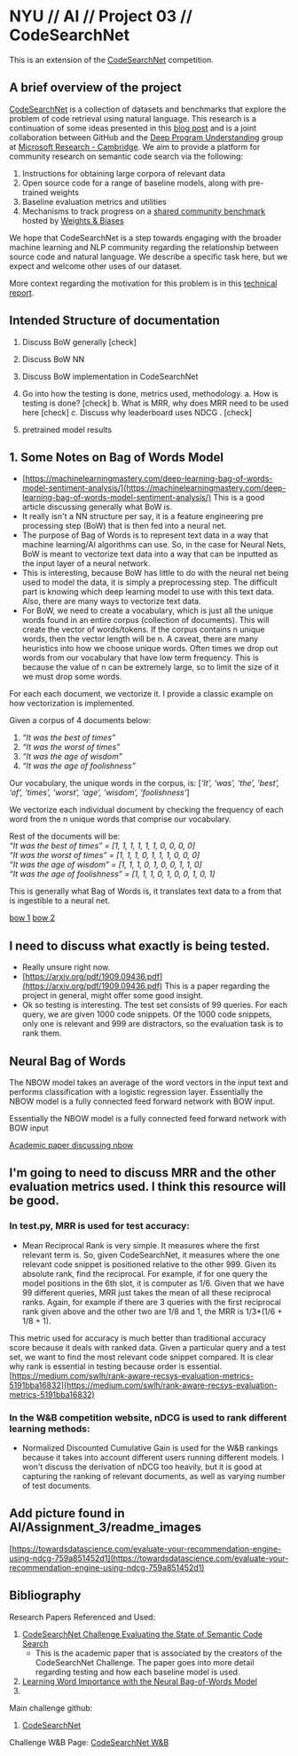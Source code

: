 # NYU // AI // Project 03 // CodeSearchNet

This is an extension of the [CodeSearchNet](https://app.wandb.ai/github/codesearchnet/benchmark) competition. 


## A brief overview of the project
[CodeSearchNet](https://arxiv.org/abs/1909.09436)  is a collection of datasets and benchmarks that explore the problem of code retrieval using natural language. This research is a continuation of some ideas presented in this  [blog post](https://githubengineering.com/towards-natural-language-semantic-code-search/)  and is a joint collaboration between GitHub and the  [Deep Program Understanding](https://www.microsoft.com/en-us/research/project/program/)  group at  [Microsoft Research - Cambridge](https://www.microsoft.com/en-us/research/lab/microsoft-research-cambridge/). We aim to provide a platform for community research on semantic code search via the following:

1.  Instructions for obtaining large corpora of relevant data
2.  Open source code for a range of baseline models, along with pre-trained weights
3.  Baseline evaluation metrics and utilities
4.  Mechanisms to track progress on a  [shared community benchmark](https://app.wandb.ai/github/CodeSearchNet/benchmark)  hosted by  [Weights & Biases](https://www.wandb.com/)

We hope that CodeSearchNet is a step towards engaging with the broader machine learning and NLP community regarding the relationship between source code and natural language. We describe a specific task here, but we expect and welcome other uses of our dataset.

More context regarding the motivation for this problem is in this  [technical report](https://arxiv.org/abs/1909.09436).

## Intended Structure of documentation
1. Discuss BoW generally [check]
2. Discuss BoW NN 
3. Discuss BoW implementation in CodeSearchNet

4. Go into how the testing is done, metrics used, methodology. 
	a. How is testing is done? [check]
	b. What is MRR, why does MRR need to be used here [check]
	c. Discuss why leaderboard uses NDCG . [check]

5. pretrained model results

## 1. Some Notes on Bag of Words Model
* [https://machinelearningmastery.com/deep-learning-bag-of-words-model-sentiment-analysis/](https://machinelearningmastery.com/deep-learning-bag-of-words-model-sentiment-analysis/) This is a good article discussing generally what BoW is. 
* It really isn't a NN structure per say, it is a feature engineering pre processing step (BoW) that is then fed into a neural net. 
* The purpose of Bag of Words is to represent text data in a way that machine learning/AI algorithms can use. So, in the case for Neural Nets, BoW is meant to vectorize text data into a way that can be inputted as the input layer of a neural network. 
* This is interesting, because BoW has little to do with the neural net being used to model the data, it is simply a preprocessing step. The difficult part is knowing which deep learning model to use with this text data. Also, there are many ways to vectorize text data. 
* For BoW, we need to create a vocabulary, which is just all the unique words found in an entire corpus (collection of documents). This will create the vector of words/tokens. If the corpus contains n unique words, then the vector length will be n. A caveat, there are many heuristics into how we choose unique words. Often times we drop out words from our vocabulary that have low term frequency. This is because the value of n can be extremely large, so to limit the size of it we must drop some words.

 For each each document, we vectorize it. I provide a classic example on how vectorization is implemented. 

Given a corpus of 4 documents below:
1. _“It was the best of times”_
2. _“It was the worst of times”_  
3. _“It was the age of wisdom”_
4. _“It was the age of foolishness”_

Our vocabulary, the unique words in the corpus, is:
[_‘It’, ‘was’, ‘the’, ‘best’, ‘of’, ‘times’, ‘worst’, ‘age’, ‘wisdom’, ‘foolishness’_]

We vectorize each individual document by checking the frequency of each word from the n unique words that comprise our vocabulary. 

Rest of the documents will be:  
_“It was the best of times” = [1, 1, 1, 1, 1, 1, 0, 0, 0, 0]  
“It was the worst of times” = [1, 1, 1, 0, 1, 1, 1, 0, 0, 0]  
“It was the age of wisdom” = [1, 1, 1, 0, 1, 0, 0, 1, 1, 0]  
“It was the age of foolishness” = [1, 1, 1, 0, 1, 0, 0, 1, 0, 1]_

This is generally what Bag of Words is, it translates text data to a from that is ingestible to a neural net. 

[bow 1](https://machinelearningmastery.com/gentle-introduction-bag-words-model/)
[bow 2](https://medium.com/greyatom/an-introduction-to-bag-of-words-in-nlp-ac967d43b428)

## I need to discuss what exactly is being tested.
* Really unsure right now.
* [https://arxiv.org/pdf/1909.09436.pdf](https://arxiv.org/pdf/1909.09436.pdf) This is a paper regarding the project in general, might offer some good insight. 
* Ok so testing is interesting. The test set consists of 99 queries. For each query, we are given 1000 code snippets. Of the 1000 code snippets, only one is relevant and 999 are distractors, so the evaluation task is to rank them.  

## Neural Bag of Words
The NBOW model takes an average of the word vectors in the input text and performs classification with a logistic regression layer. Essentially the NBOW model is a fully connected feed forward network with BOW input. 

Essentially the NBOW model is a fully connected feed forward network with BOW input

[Academic paper discussing nbow](https://www.aclweb.org/anthology/W16-1626.pdf)


## I'm going to need to discuss MRR and the other evaluation metrics used. I think this resource will be good. 

### In test.py, MRR is used for test accuracy:
* Mean Reciprocal Rank is very simple. It measures where the first relevant term is. So, given CodeSearchNet, it measures where the one relevant code snippet is positioned relative to the other 999. Given its absolute rank, find the reciprocal. For example, if for one query the model positions in the 6th slot, it is computer as 1/6. Given that we have 99 different queries, MRR just takes the mean of all these reciprocal ranks. Again, for example if there are 3 queries with the first reciprocal rank given above and the other two are 1/8 and 1, the MRR is 1/3*(1/6 + 1/8 + 1). 

This metric used for accuracy is much better than traditional accuracy score because it deals with ranked data. Given a particular query and a test set, we want to find the most relevant code snippet compared. It is clear why rank is essential in testing because order is essential.  
[https://medium.com/swlh/rank-aware-recsys-evaluation-metrics-5191bba16832](https://medium.com/swlh/rank-aware-recsys-evaluation-metrics-5191bba16832)


### In the W&B competition website, nDCG is used to rank different learning methods:
* Normalized Discounted Cumulative Gain is used for the W&B rankings because it takes into account different users running different models. I won't discuss the derivation of nDCG too heavily, but it is good at capturing the ranking of relevant documents, as well as varying number of test documents. 

## Add picture found in AI/Assignment_3/readme_images

[https://towardsdatascience.com/evaluate-your-recommendation-engine-using-ndcg-759a851452d1](https://towardsdatascience.com/evaluate-your-recommendation-engine-using-ndcg-759a851452d1)





## Bibliography

Research Papers Referenced and Used:
1. [CodeSearchNet Challenge Evaluating the State of Semantic Code Search](https://arxiv.org/pdf/1909.09436.pdf)
	* This is the academic paper that is associated by the creators of the CodeSearchNet Challenge. The paper goes into more detail regarding testing and how each baseline model is used. 
2. [Learning Word Importance with the Neural Bag-of-Words Model](https://www.aclweb.org/anthology/W16-1626.pdf) 
3. 

Main challenge github:
1. [CodeSearchNet](https://github.com/github/CodeSearchNet/tree/e792e1caea20fbd4fba439565fe20c10d4798435)

Challenge W&B Page:
[CodeSearchNet W&B](https://app.wandb.ai/github/codesearchnet/benchmark)
<!--stackedit_data:
eyJoaXN0b3J5IjpbMTMxNjg5MTQzMSwxNzkwNzEwMjcyLDk2MD
U3ODE0NiwxMjY1Njg2ODYzLDkxOTU4MjA0Nyw4MjEzMjI2OTQs
MTk2MjMzMDUyNywtNzg4ODMzNzQxLDIwMTcwMTQ3NzksMTMzMj
gwMzc3Nyw5Mjg1MDgwMzcsLTExODUxMTk3MTYsMTA4NjAzMDYy
MiwtOTY4NjIzNDU5LDE5ODMzNzM4OTksLTE2OTU0OTAxMDcsLT
MzMzI1NDg5MiwtMTU0MjczODI5NCwtNzE2NzY2NDU2LC0xMzcw
NzcwOTY3XX0=
-->